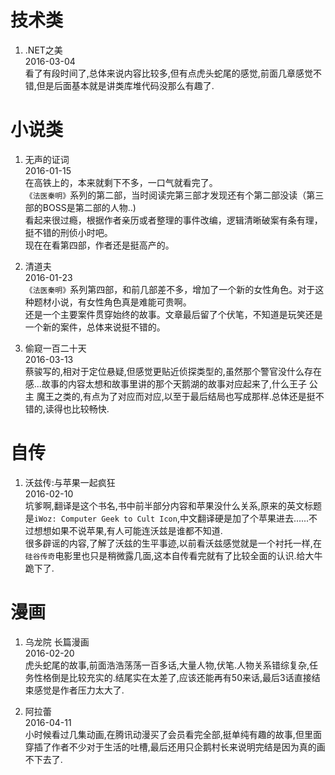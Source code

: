 # 技术类

1. .NET之美  
2016-03-04  
看了有段时间了,总体来说内容比较多,但有点虎头蛇尾的感觉,前面几章感觉不错,但是后面基本就是讲类库堆代码没那么有趣了.


# 小说类
  
1. 无声的证词  
2016-01-15  
在高铁上的，本来就剩下不多，一口气就看完了。  
`《法医秦明》`系列的第二部，当时阅读完第三部才发现还有个第二部没读（第三部的BOSS是第二部的人物..)  
看起来很过瘾，根据作者亲历或者整理的事件改编，逻辑清晰破案有条有理，挺不错的刑侦小时吧。  
现在在看第四部，作者还是挺高产的。

2. 清道夫  
2016-01-23  
`《法医秦明》`系列第四部，和前几部差不多，增加了一个新的女性角色。对于这种题材小说，有女性角色真是难能可贵啊。  
还是一个主要案件贯穿始终的故事。文章最后留了个伏笔，不知道是玩笑还是一个新的案件，总体来说挺不错的。

3. 偷窥一百二十天  
2016-03-13  
蔡骏写的,相对于定位悬疑,但感觉更贴近侦探类型的,虽然那个警官没什么存在感...故事的内容太想和故事里讲的那个天鹅湖的故事对应起来了,什么王子 公主 魔王之类的,有点为了对应而对应,以至于最后结局也写成那样.总体还是挺不错的,读得也比较畅快.

# 自传

1. 沃兹传:与苹果一起疯狂  
2016-02-10  
坑爹啊,翻译是这个书名,书中前半部分内容和苹果没什么关系,原来的英文标题是`iWoz: Computer Geek to Cult Icon`,中文翻译硬是加了个苹果进去......不过想想如果不说苹果,有人可能连沃兹是谁都不知道.  
很多辟谣的内容,了解了沃兹的生平事迹,以前看沃兹感觉就是一个衬托一样,在`硅谷传奇`电影里也只是稍微露几面,这本自传看完就有了比较全面的认识.给大牛跪下了.

# 漫画  

1. 乌龙院 长篇漫画  
2016-02-20  
虎头蛇尾的故事,前面浩浩荡荡一百多话,大量人物,伏笔.人物关系错综复杂,任务性格倒是比较充实的.结尾实在太差了,应该还能再有50来话,最后3话直接结束感觉是作者压力太大了.

2. 阿拉蕾  
2016-04-11  
小时候看过几集动画,在腾讯动漫买了会员看完全部,挺单纯有趣的故事,但里面穿插了作者不少对于生活的吐槽,最后还用只企鹅村长来说明完结是因为真的画不下去了.
